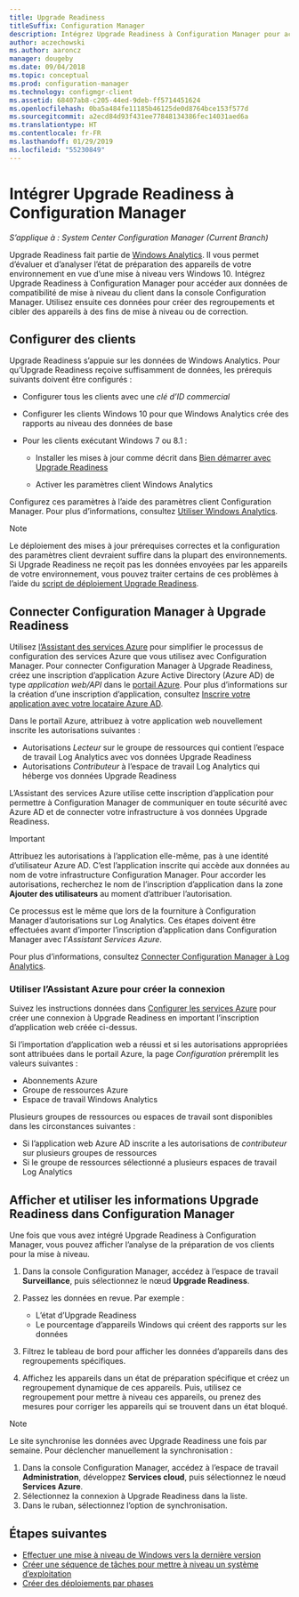 ```yaml
---
title: Upgrade Readiness
titleSuffix: Configuration Manager
description: Intégrez Upgrade Readiness à Configuration Manager pour accéder aux appareils cibles et aux données de compatibilité de mise à niveau vers Windows 10 pour la mise à niveau ou la correction.
author: aczechowski
ms.author: aaroncz
manager: dougeby
ms.date: 09/04/2018
ms.topic: conceptual
ms.prod: configuration-manager
ms.technology: configmgr-client
ms.assetid: 68407ab8-c205-44ed-9deb-ff5714451624
ms.openlocfilehash: 0ba5a484fe11185b46125de0d8764bce153f577d
ms.sourcegitcommit: a2ecd84d93f431ee77848134386fec14031aed6a
ms.translationtype: HT
ms.contentlocale: fr-FR
ms.lasthandoff: 01/29/2019
ms.locfileid: "55230849"
---
```

# <a name="integrate-upgrade-readiness-with-configuration-manager"></a>Intégrer Upgrade Readiness à Configuration Manager

*S’applique à : System Center Configuration Manager (Current Branch)*

Upgrade Readiness fait partie de [Windows Analytics](https://docs.microsoft.com/windows/deployment/upgrade/manage-windows-upgrades-with-upgrade-readiness). Il vous permet d’évaluer et d’analyser l’état de préparation des appareils de votre environnement en vue d’une mise à niveau vers Windows 10. Intégrez Upgrade Readiness à Configuration Manager pour accéder aux données de compatibilité de mise à niveau du client dans la console Configuration Manager. Utilisez ensuite ces données pour créer des regroupements et cibler des appareils à des fins de mise à niveau ou de correction.



## <a name="configure-clients"></a>Configurer des clients

Upgrade Readiness s’appuie sur les données de Windows Analytics. Pour qu’Upgrade Readiness reçoive suffisamment de données, les prérequis suivants doivent être configurés :

- Configurer tous les clients avec une *clé d’ID commercial*  

- Configurer les clients Windows 10 pour que Windows Analytics crée des rapports au niveau des données de base  

- Pour les clients exécutant Windows 7 ou 8.1 :  

    - Installer les mises à jour comme décrit dans [Bien démarrer avec Upgrade Readiness](https://docs.microsoft.com/windows/deployment/upgrade/upgrade-readiness-get-started#deploy-the-compatibility-update-and-related-kbs)  

    - Activer les paramètres client Windows Analytics  

Configurez ces paramètres à l’aide des paramètres client Configuration Manager. Pour plus d’informations, consultez [Utiliser Windows Analytics](/sccm/core/clients/manage/monitor-windows-analytics).

> [!NOTE]  
> Le déploiement des mises à jour prérequises correctes et la configuration des paramètres client devraient suffire dans la plupart des environnements. Si Upgrade Readiness ne reçoit pas les données envoyées par les appareils de votre environnement, vous pouvez traiter certains de ces problèmes à l’aide du [script de déploiement Upgrade Readiness](https://docs.microsoft.com/windows/deployment/upgrade/upgrade-readiness-deployment-script). 



## <a name="connect-configuration-manager-to-upgrade-readiness"></a>Connecter Configuration Manager à Upgrade Readiness

Utilisez [l’Assistant des services Azure](/sccm/core/servers/deploy/configure/azure-services-wizard) pour simplifier le processus de configuration des services Azure que vous utilisez avec Configuration Manager. Pour connecter Configuration Manager à Upgrade Readiness, créez une inscription d’application Azure Active Directory (Azure AD) de type *application web/API* dans le [portail Azure](https://portal.azure.com). Pour plus d’informations sur la création d’une inscription d’application, consultez [Inscrire votre application avec votre locataire Azure AD](/azure/active-directory/active-directory-app-registration). 

Dans le portail Azure, attribuez à votre application web nouvellement inscrite les autorisations suivantes :
- Autorisations *Lecteur* sur le groupe de ressources qui contient l’espace de travail Log Analytics avec vos données Upgrade Readiness
- Autorisations *Contributeur* à l’espace de travail Log Analytics qui héberge vos données Upgrade Readiness

L’Assistant des services Azure utilise cette inscription d’application pour permettre à Configuration Manager de communiquer en toute sécurité avec Azure AD et de connecter votre infrastructure à vos données Upgrade Readiness.

> [!IMPORTANT]  
> Attribuez les autorisations à l’application elle-même, pas à une identité d’utilisateur Azure AD. C’est l’application inscrite qui accède aux données au nom de votre infrastructure Configuration Manager. Pour accorder les autorisations, recherchez le nom de l’inscription d’application dans la zone **Ajouter des utilisateurs** au moment d’attribuer l’autorisation. 
> 
> Ce processus est le même que lors de la fourniture à Configuration Manager d’autorisations sur Log Analytics. Ces étapes doivent être effectuées avant d’importer l’inscription d’application dans Configuration Manager avec l’*Assistant Services Azure*.
> 
> Pour plus d’informations, consultez [Connecter Configuration Manager à Log Analytics](https://docs.microsoft.com/azure/log-analytics/log-analytics-sccm).


### <a name="use-the-azure-wizard-to-create-the-connection"></a>Utiliser l’Assistant Azure pour créer la connexion

Suivez les instructions données dans [Configurer les services Azure](/sccm/core/servers/deploy/configure/azure-services-wizard) pour créer une connexion à Upgrade Readiness en important l’inscription d’application web créée ci-dessus. 

Si l’importation d’application web a réussi et si les autorisations appropriées sont attribuées dans le portail Azure, la page *Configuration* préremplit les valeurs suivantes :   
-  Abonnements Azure  
-  Groupe de ressources Azure  
-  Espace de travail Windows Analytics  

Plusieurs groupes de ressources ou espaces de travail sont disponibles dans les circonstances suivantes : 
- Si l’application web Azure AD inscrite a les autorisations de *contributeur* sur plusieurs groupes de ressources   
- Si le groupe de ressources sélectionné a plusieurs espaces de travail Log Analytics  



## <a name="view-and-use-upgrade-readiness-information-in-configuration-manager"></a>Afficher et utiliser les informations Upgrade Readiness dans Configuration Manager

Une fois que vous avez intégré Upgrade Readiness à Configuration Manager, vous pouvez afficher l’analyse de la préparation de vos clients pour la mise à niveau.

1. Dans la console Configuration Manager, accédez à l’espace de travail **Surveillance**, puis sélectionnez le nœud **Upgrade Readiness**.  

2. Passez les données en revue. Par exemple :  
    - L’état d’Upgrade Readiness  
    - Le pourcentage d’appareils Windows qui créent des rapports sur les données  

3. Filtrez le tableau de bord pour afficher les données d’appareils dans des regroupements spécifiques.  

4. Affichez les appareils dans un état de préparation spécifique et créez un regroupement dynamique de ces appareils. Puis, utilisez ce regroupement pour mettre à niveau ces appareils, ou prenez des mesures pour corriger les appareils qui se trouvent dans un état bloqué.  

> [!Note]  
> Le site synchronise les données avec Upgrade Readiness une fois par semaine.<!--SCCMDocs issue 732--> Pour déclencher manuellement la synchronisation :
> 1. Dans la console Configuration Manager, accédez à l’espace de travail **Administration**, développez **Services cloud**, puis sélectionnez le nœud **Services Azure**.  
> 2. Sélectionnez la connexion à Upgrade Readiness dans la liste.  
> 3. Dans le ruban, sélectionnez l’option de synchronisation.  



## <a name="next-steps"></a>Étapes suivantes

- [Effectuer une mise à niveau de Windows vers la dernière version](/sccm/osd/deploy-use/upgrade-windows-to-the-latest-version)  
- [Créer une séquence de tâches pour mettre à niveau un système d’exploitation](/sccm/osd/deploy-use/create-a-task-sequence-to-upgrade-an-operating-system)  
- [Créer des déploiements par phases](/sccm/osd/deploy-use/create-phased-deployment-for-task-sequence)  
